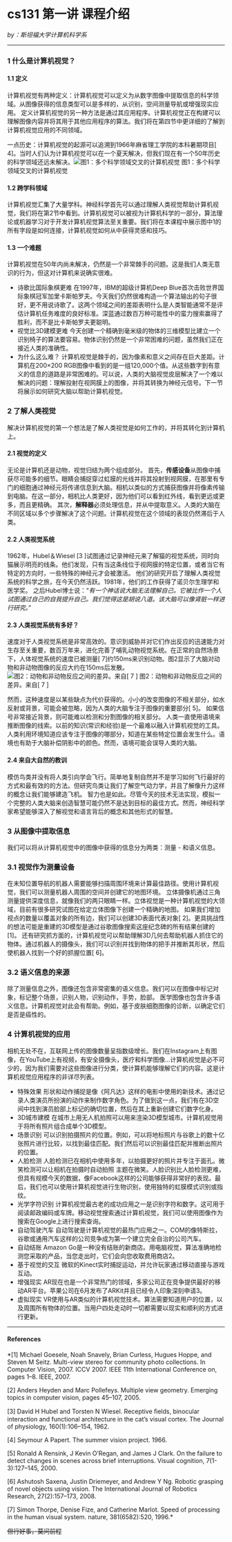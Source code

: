 ﻿


#  cs131 第一讲 课程介绍


*by：斯坦福大学计算机科学系*

---

### 1 什么是计算机视觉？
#### 1.1 定义
计算机视觉有两种定义：计算机视觉可以定义为从数字图像中提取信息的科学领域。从图像获得的信息类型可以是多样的，从识别，空间测量导航或增强现实应用。
定义计算机视觉的另一种方法是通过其应用程序。计算机视觉正在构建可以理解图像内容并将其用于其他应用程序的算法。我们将在第四节中更详细的了解到计算机视觉应用的不同领域。

一点历史：计算机视觉的起源可以追溯到1966年麻省理工学院的本科暑期项目[ 4]。当时人们认为计算机视觉可以在一个夏天解决，但我们现在有一个50年历史的科学领域还远未解决。![图1：多个科学领域交叉的计算机视觉](https://img-blog.csdnimg.cn/20190803234056952.png?x-oss-process=image/watermark,type_ZmFuZ3poZW5naGVpdGk,shadow_10,text_aHR0cHM6Ly9ibG9nLmNzZG4ubmV0L3FxXzM2MTcyNTA1,size_16,color_FFFFFF,t_70)                                  						   图1：多个科学领域交叉的计算机视觉

#### 1.2 跨学科领域
计算机视觉汇集了大量学科。神经科学首先可以通过理解人类视觉帮助计算机视觉，我们将在第2节中看到。计算机视觉可以被视为计算机科学的一部分，算法理论或机器学习对于开发计算机视觉算法至关重要。我们将在本课程中展示图中1的所有字段是如何连接，计算机视觉如何从中获得灵感和技巧。

#### 1.3 一个难题
计算机视觉在50年内尚未解决，仍然是一个非常棘手的问题。这是我们人类无意识的行为，但这对计算机来说确实很难。

 - 诗歌比国际象棋更难
在1997年，IBM的超级计算机Deep Blue首次击败世界国际象棋冠军加里卡斯帕罗夫。今天我们仍然很难构造一个算法输出的句子很好，更不用说诗歌了。这两个领域之间的差距表明什么是人类智能通常不是评估计算机任务难度的良好标准。深蓝通过数百万种可能性中的蛮力搜索赢得了胜利，而不是比卡斯帕罗夫更聪明。
- 视觉比3D建模更难
今天创建一个精确到毫米级的物体的三维模型比建立一个识别椅子的算法要容易。物体识别仍然是一个非常困难的问题，虽然我们正在接近人类的准确性。
- 为什么这么难？
计算机视觉是棘手的，因为像素和意义之间存在巨大差距。计算机在200×200 RGB图像中看到的是一组120,000个值。从这些数字到有意义的信息的道路是非常困难的。可以说，人类的大脑视觉皮层解决了一个难以解决的问题：理解投射在视网膜上的图像，并将其转换为神经元信号。下一节将展示如何研究大脑以帮助计算机视觉。

### 2 了解人类视觉
解决计算机视觉的第一个想法是了解人类视觉是如何工作的，并将其转化到计算机上。
#### 2.1 视觉的定义
无论是计算机还是动物，视觉归结为两个组成部分。
首先，**传感设备**从图像中捕获尽可能多的细节。眼睛会捕捉穿过虹膜的光线并将其投射到视网膜，在那里有专门的细胞通过神经元将传递信息到大脑。相机以类似的方式捕获图像并将像素传输到电脑。在这一部分，相机比人类更好，因为他们可以看到红外线，看到更远或更多，而且更精确。
其次，**解释器**必须处理信息，并从中提取意义。人类的大脑在不同区域以多个步骤解决了这个问题。计算机视觉在这个领域的表现仍然滞后于人类。
#### 2.2 人类视觉系统
1962年，Hubel＆Wiesel [3 ]试图通过记录神经元来了解猫的视觉系统，同时向猫展示明亮的线条。他们发现，只有当这条线位于视网膜的特定位置，或者当它有特定的方向时，一些特殊的神经元才会被激活。
他们的研究开启了理解人类视觉系统的科学之旅，在今天仍然活跃。1981年，他们的工作获得了诺贝尔生理学和医学奖。
之后Hubel博士说：“*有一个神话说大脑无法理解自己。它被比作一个人试图通过自己的自我提升自己。我们觉得这是胡说八道。该大脑可以像肾脏一样进行研究。*”
#### 2.3 人类视觉系统有多好？
速度对于人类视觉系统是非常高效的。意识到威胁并对它们作出反应的迅速能力对生存至关重要，数百万年来，进化完善了哺乳动物视觉系统。在正常的自然场景下，人体视觉系统的速度已被测量[ 7]约150ms来识别动物。图2显示了大脑对动物和非动物图像的反应大约在150ms后发散。
![图2：动物和非动物反应之间的差异。来自[ 7 ]](https://img-blog.csdnimg.cn/20190803235038768.png?x-oss-process=image/watermark,type_ZmFuZ3poZW5naGVpdGk,shadow_10,text_aHR0cHM6Ly9ibG9nLmNzZG4ubmV0L3FxXzM2MTcyNTA1,size_16,color_FFFFFF,t_70)
图2：动物和非动物反应之间的差异。来自[ 7 ]

然而，这种速度是以某些缺点为代价获得的。小小的改变图像的不相关部分，如水反射或背景，可能会被忽略，因为人类的大脑专注于图像的重要部分[ 5]。
如果信号非常接近背景，则可能难以检测和分割图像的相关部分。
人类一直使用语境来推断图像的线索。以前的知识(常识和经验)是一个最难以融入计算机视觉的工具。人类利用环境知道应该专注于图像的哪部分，知道在某些特定位置会发生什么。语境也有助于大脑补偿阴影中的颜色。然而，语境可能会误导人类的大脑。
#### 2.4 来自大自然的教训
模仿鸟类并没有将人类引向学会飞行。简单地复制自然并不是学习如何飞行最好的方式和最有效的的方法。但研究鸟类让我们了解空气动力学，并且了解像升力这样的概念让我们能够建造飞机。
智力也是如此。尽管今天的技术无法实现，模拟一个完整的人类大脑来创造智慧可能仍然不是达到目标的最佳方式。然而，神经科学家希望能够深入了解视觉和语言背后的概念和其他形式的智慧。 
### 3 从图像中提取信息
 我们可以将从计算机视觉中的图像中获得的信息分为两类：测量 - 和语义信息。
###  3.1 视觉作为测量设备
 在未知位置导航的机器人需要能够扫描周围环境来计算最佳路径。使用计算机视觉，我们可以测量机器人周围的空间并创建它的地图环境。
 立体摄像机通过三角测量提供深度信息，就像我们的两只眼睛一样。立体视觉是一种计算机视觉的大领域，目前有很多研究试图在给定立体图像下创建一个精确的地图。
 如果我们增加视点的数量以覆盖对象的所有边，我们可以创建3D表面代表对象[ 2]。更具挑战性的想法可能是重建的3D模型是通过谷歌图像搜索这座纪念碑的所有结果创建的[1]。
 还有研究抓方面的，计算机视觉可以帮助理解3D几何去帮助机器人抓住它的物体。通过机器人的摄像头，我们可以识别并找到物体的把手并推断其形状，然后使机器人找到一个好的抓握位置[ 6]。
 ### 3.2 语义信息的来源
 除了测量信息之外，图像还包含非常密集的语义信息。我们可以在图像中标记对象，标记整个场景，识别人物，识别动作，手势，脸部。
 医学图像也包含许多语义信息。计算机视觉对此会有帮助。例如，基于皮肤细胞图像的诊断，以确定它们是否是癌性的。 
###  4 计算机视觉的应用
  相机无处不在，互联网上传的图像数量呈指数级增长。我们在Instagram上有图像，在YouTube上有视频，有安全摄像头，医疗和科学图像...计算机视觉是必不可少的，因为我们需要对这些图像进行分类，使计算机能够理解它们的内容。这是计算机视觉应用程序的非详尽列表。
  

 - 特殊效果
形状和动作捕捉是像《阿凡达》这样的电影中使用的新技术。通过记录人类演员所扮演的动作来制作数字角色。为了做到这一点，我们有在3D空间中找到演员脸部上标记的确切位置，然后在其上重新创建它们数字化身。
- 3D城市建模
  在城市上用无人机拍照可以用来渲染3D模型城市。计算机视觉用于将所有照片组合成单个3D模型。
 - 场景识别
  可以识别拍摄照片的位置。例如，可以将地标照片与谷歌上的数十亿张照片进行比较，以找到最佳匹配。我们然后可以识别最佳匹配并推断出照片的位置。
 - 人脸检测
 人脸检测已在相机中使用多年，以拍摄更好的照片并专注于面孔。微笑检测可以让相机在拍摄时自动拍照
主题在微笑。人脸识别比人脸检测更难，但具有规模今天的数据，像Facebook这样的公司能够获得非常好的表现。最后，我们也可以使用计算机视觉进行生物识别，使用独特的虹膜模式识别或指纹。
- 光学字符识别
计算机视觉最古老的成功应用之一是识别字符和数字。这可用于阅读邮政编码或车牌。移动视觉搜索通过计算机视觉，我们可以使用图像作为搜索在Google上进行搜索查询。
- 自动驾驶汽车
自动驾驶是计算机视觉的最热门应用之一。COM的像特斯拉，谷歌或通用汽车这样的公司竞争成为第一个建立完全自治的公司汽车。
- 自动结账
Amazon Go是一种没有结账的新商店。用电脑视觉，算法准确地检测您采取的产品，当您走出时，它们会向您收取费用商店2。
- 基于视觉的交互
微软的Kinect实时捕捉运动，并允许玩家通过移动直接与游戏互动。
- 增强现实
AR现在也是一个非常热门的领域，多家公司正在竞争提供最好的移动AR平台。苹果公司在6月发布了ARKit并且已经令人印象深刻申请3。
- 虚拟现实
VR使用与AR类似的计算机视觉技术。算法需要知道用户的位置，以及周围所有物体的位置。当用户四处走动时一切都需要以现实和顺利的方式进行更新。
---
#### References 
*[1] Michael Goesele, Noah Snavely, Brian Curless, Hugues Hoppe, and Steven M Seitz. Multi-view stereo for community photo collections. In Computer Vision, 2007. ICCV 2007. IEEE 11th International Conference on, pages 1–8. IEEE, 2007. 

[2] Anders Heyden and Marc Pollefeys. Multiple view geometry. Emerging topics in computer vision, pages 45–107, 2005.
 
[3] David H Hubel and Torsten N Wiesel. Receptive ﬁelds, binocular interaction and functional architecture in the cat’s visual cortex. The Journal of physiology, 160(1):106–154, 1962.
 
[4] Seymour A Papert. The summer vision project. 1966. 

[5] Ronald A Rensink, J Kevin O’Regan, and James J Clark. On the failure to detect changes in scenes across brief interruptions. Visual cognition, 7(1-3):127–145, 2000.

[6] Ashutosh Saxena, Justin Driemeyer, and Andrew Y Ng. Robotic grasping of novel objects using vision. The International Journal of Robotics Research, 27(2):157–173, 2008.

[7] Simon Thorpe, Denise Fize, and Catherine Marlot. Speed of processing in the human visual system. nature, 381(6582):520, 1996.*

~~但行好事，莫问前程~~ 
